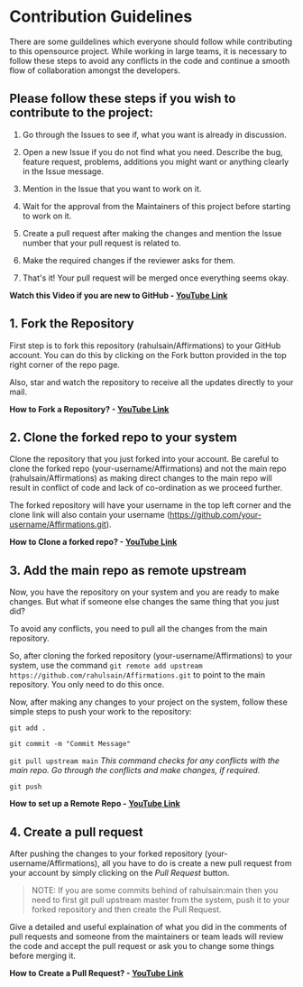 # Contribution Guidelines

There are some guildelines which everyone should follow while contributing to this opensource project. While working in large teams, it is necessary to follow these steps to avoid any conflicts in the code and continue a smooth flow of collaboration amongst the developers.

## Please follow these steps if you wish to contribute to the project:

1. Go through the Issues to see if, what you want is already in discussion.

2. Open a new Issue if you do not find what you need. Describe the bug, feature request, problems, additions you might want or anything clearly in the Issue message.

3. Mention in the Issue that you want to work on it.

4. Wait for the approval from the Maintainers of this project before starting to work on it.

5. Create a pull request after making the changes and mention the Issue number that your pull request is related to.

6. Make the required changes if the reviewer asks for them. 

7. That's it! Your pull request will be merged once everything seems okay.

**Watch this Video if you are new to GitHub - [YouTube Link](https://youtu.be/HbSjyU2vf6Y)**

## 1. Fork the Repository

First step is to fork this repository (rahulsain/Affirmations) to your GitHub account. You can do this by clicking on the Fork button provided in the top right corner of the repo page. 


Also, star and watch the repository to receive all the updates directly to your mail.

**How to Fork a Repository? - [YouTube Link](https://youtu.be/HbSjyU2vf6Y?t=101)**

## 2. Clone the forked repo to your system

Clone the repository that you just forked into your account.
Be careful to clone the forked repo (your-username/Affirmations) and not the main repo (rahulsain/Affirmations) as making direct changes to the main repo will result in conflict of code and lack of co-ordination as we proceed further.

The forked repository will have your username in the top left corner and the clone link will also contain your username (https://github.com/your-username/Affirmations.git).


**How to Clone a forked repo? - [YouTube Link](https://youtu.be/HbSjyU2vf6Y?t=134)**

## 3. Add the main repo as remote upstream

Now, you have the repository on your system and you are ready to make changes. But what if someone else changes the same thing that you just did?

To avoid any conflicts, you need to pull all the changes from the main repository. 

So, after cloning the forked repository (your-username/Affirmations) to your system, use the command
`git remote add upstream https://github.com/rahulsain/Affirmations.git` to point to the main repository. You only need to do this once.

Now, after making any changes to your project on the system, follow these simple steps to push your work to the repository:

`git add .`

`git commit -m "Commit Message"`

`git pull upstream main` *This command checks for any conflicts with the main repo. Go through the conflicts and make changes, if required.*

`git push`

**How to set up a Remote Repo - [YouTube Link](https://youtu.be/-zvHQXnBO6c)**

## 4. Create a pull request

After pushing the changes to your forked repository (your-username/Affirmations), all you have to do is create a new pull request from your account by simply clicking on the *Pull Request* button.



> NOTE:
> If you are some commits behind of rahulsain:main then you need to first git pull upstream master from the system, push it to your forked repository and then create the Pull Request.

Give a detailed and useful explaination of what you did in the comments of pull requests and someone from the maintainers or team leads will review the code and accept the pull request or ask you to change some things before merging it.

**How to Create a Pull Request? - [YouTube Link](https://youtu.be/HbSjyU2vf6Y?t=297)**